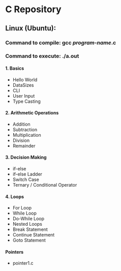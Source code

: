 # C Repository

## Linux (Ubuntu):
### Command to compile: gcc _program-name_.c
### Command to execute: ./a.out


#### 1. Basics

- Hello World
- DataSizes
- CLI
- User Input
- Type Casting

#### 2. Arithmetic Operations

- Addition
- Subtraction
- Multiplication
- Division
- Remainder

#### 3. Decision Making

- if-else
- if-else Ladder
- Switch Case
- Ternary / Conditional Operator

#### 4. Loops

- For Loop
- While Loop
- Do-While Loop
- Nested Loops
- Break Statement
- Continue Statement
- Goto Statement

#### Pointers

- pointer1.c
